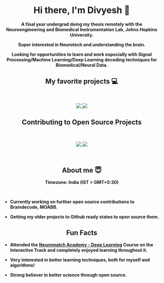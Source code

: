 <h1 align="center"><b>Hi there, I'm Divyesh 👋</h1>
<p align="center">
A final year undergrad doing my thesis remotely with the Neuroengineering and Biomedical Instrumentation Lab, Johns Hopkins University.
</p>
<p align="center">
Super interested in Neurotech and understanding the brain. 
</p>
<p align="center">
Looking for opportunities to learn and work especially with Signal Processing/Machine Learning/Deep Learning decoding techniques for Biomedical/Neural Data.
</p>

<h2 align="center">My favorite projects 💻</h2>
<br />
<p align="center">
<!--   <img width="400" src="https://github.com/Div12345/sos-animals/blob/main/public/thumbnail-sos.png" />
  <img width="400" src="https://github.com/Div12345/smart-shopping-list/blob/main/public/Thumbnail.png" /> -->
 <a href="https://github.com/Div12345/WorkloadEstimation">
  <img align="" src="https://github-readme-stats.vercel.app/api/pin/?username=Div12345&repo=WorkloadEstimation&theme=tokyonight" />
</a>
  <a href="https://github.com/Div12345/SleepStaging-TransferLearning">
  <img align="" src="https://github-readme-stats.vercel.app/api/pin/?username=Div12345&repo=SleepStaging-TransferLearning&theme=tokyonight" />
</a>
<!--   <img width="400" src="https://github.com/YuriDevAT/nikki-my-diary/blob/main/public/thumbnail-nikki.png" />
  <img width="400" src="https://github.com/YuriDevAT/instagram-clone/blob/main/thumbnail-instagram.png" /> -->
</p>
<h2 align="center">Contributing to Open Source Projects</h2>
<br />
<p align="center">
  <a href="https://github.com/NeurotechX/moabb">
  <img align="" src="https://github-readme-stats.vercel.app/api/pin/?username=NeurotechX&repo=moabb&theme=tokyonight" />
</a>
<a href="https://github.com/braindecode/braindecode">
  <img align="" src="https://github-readme-stats.vercel.app/api/pin/?username=braindecode&repo=braindecode&theme=tokyonight" />
</a>
</p>

<br />

<h2 align="center">About me 😇</h2>
<p align="center">
Timezone: India (IST = GMT+5:30)
</p>
<br />
  
- Currently working on further open source contributions to Braindecode, MOABB. 

- Getting my older projects to Github ready states to open source them. 

<h2 align="center">Fun Facts</h2>
  
- Attended the [Neuromatch Academy - Deep Learning](https://deeplearning.neuromatch.io/) Course on the Interactive Track and completely enjoyed learning throughout it.
  
- Very interested in better learning techniques, both for myself and algorithms!
  
- Strong believer in better science through open source.
    
<!--

Here are some ideas to get you started:

- 🔭 I’m currently working on ...
- 🌱 I’m currently learning ...
- 👯 I’m looking to collaborate on ...
- 🤔 I’m looking for help with ...
- 💬 Ask me about ...
- 📫 How to reach me: ...
- 😄 Pronouns: ...
- ⚡ Fun fact: ...
-->

